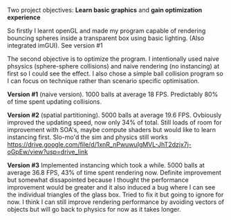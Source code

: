 Two project objectives: **Learn basic graphics** and **gain optimization experience**

So firstly I learnt openGL and made my program capable of rendering bouncing spheres inside a transparent box using basic lighting. (Also integrated imGUI). See version #1

The second objective is to optimize the program. I intentionally used naive phsysics (sphere-sphere collisions) and naive rendering (no instancing) at first so I could see the effect. I also chose a simple ball collision program so I can focus on technique rather than scenario specific optimisation.

**Version #1** (naive version). 1000 balls at average 18 FPS. Predictably 80% of time spent updating collisions.

**Version #2** (spatial partitioning). 5000 balls at average 19.6 FPS. Ovbiously improved the updating speed, now only 34% of total.
Still loads of room for improvement with SOA's, maybe compute shaders but would like to learn instancing first. Slo-mo'd the sim and physics still works 
https://drive.google.com/file/d/1xnR_nPwuwuIgMVL-JhT2dzjx7j-oGpEw/view?usp=drive_link

**Version #3** Implemented instancing which took a while. 5000 balls at average 36.8 FPS, 43% of time spent rendering now. Definite improvement but somewhat dissapointed because I thought the performance improvement would be greater and it also induced a bug where I can see the individual triangles of the glass box. Tried to fix it but going to ignore for now. I think I can still improve rendering performance by avoiding vectors of objects but will go back to physics for now as it takes longer.

